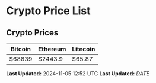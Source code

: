 # Crypto Price List

## Crypto Prices
| Bitcoin | Ethereum | Litecoin |
| ------- | -------- | -------- |
| $68839 | $2443.9 | $65.87 |
**Last Updated:** 2024-11-05 12:52 UTC
**Last Updated:** $DATE$
